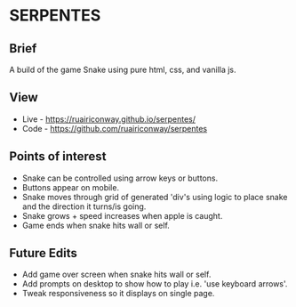 # SERPENTES

## Brief

A build of the game Snake using pure html, css, and vanilla js.

## View

- Live - https://ruairiconway.github.io/serpentes/
- Code - https://github.com/ruairiconway/serpentes

## Points of interest
- Snake can be controlled using arrow keys or buttons.
- Buttons appear on mobile.
- Snake moves through grid of generated 'div's using logic to place snake and the direction it turns/is going.
- Snake grows + speed increases when apple is caught.
- Game ends when snake hits wall or self.

## Future Edits
- Add game over screen when snake hits wall or self.
- Add prompts on desktop to show how to play i.e. 'use keyboard arrows'.
- Tweak responsiveness so it displays on single page.

